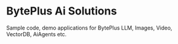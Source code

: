 # BytePlus Ai Solutions
Sample code, demo applications for BytePlus LLM, Images, Video, VectorDB, AiAgents etc.
